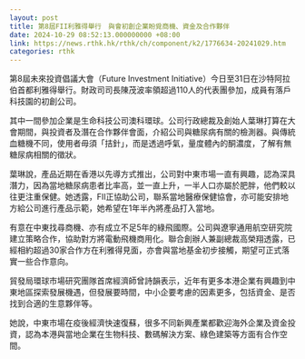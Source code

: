 ```yaml
---
layout: post
title: 第8屆FII利雅得舉行　與會初創企業盼覓商機、資金及合作夥伴
date: 2024-10-29 08:52:13.000000000 +08:00
link: https://news.rthk.hk/rthk/ch/component/k2/1776634-20241029.htm
categories: rthk
---
```


第8屆未來投資倡議大會（Future Investment Initiative）今日至31日在沙特阿拉伯首都利雅得舉行。財政司司長陳茂波率領超過110人的代表團參加，成員有落戶科技園的初創公司。

其中一間參加企業是生命科技公司澳科環球。公司行政總裁及創始人葉琳打算在大會期間，與投資者及潛在合作夥伴會面，介紹公司與糖尿病有關的檢測器。與傳統血糖機不同，使用者毋須「拮針」，而是透過呼氣，量度體內的酮濃度，了解有無糖尿病相關的徵狀。

葉琳說，產品近期在香港以先導方式推出，公司對中東市場一直有興趣，認為深具潛力，因為當地糖尿病患者比率高，並一直上升，一半人口亦屬於肥胖，他們較以往更注重保健。她透露，FII正協助公司，聯系當地醫療保健協會，亦可能安排地方給公司進行產品示範，她希望在1年半內將產品打入當地。

有意在中東找尋商機、亦有成立不足5年的綠飛國際。公司與遼寧通用航空研究院建立策略合作，協助對方將電動飛機商用化。聯合創辦人兼副總裁高榮翔透露，已經相約超過30家合作方在利雅得見面，亦會與當地基金初步接觸，期望可正式落實一些合作意向。

貿發局環球市場研究團隊首席經濟師曾詩韻表示，近年有更多本港企業有興趣到中東地區探索發展機遇，但發展要時間，中小企要考慮的因素更多，包括資金、是否找到合適的生意夥伴等。

她說，中東市場在疫後經濟快速復蘇，很多不同新興產業都歡迎海外企業及資金投資，認為本港與當地企業在生物科技、數碼解決方案、綠色建築等方面有合作空間。
